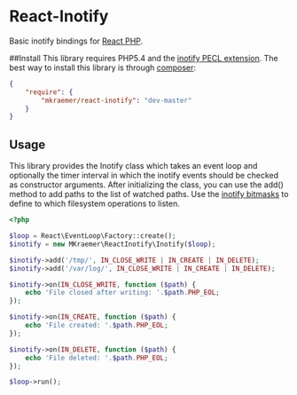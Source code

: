 # React-Inotify

Basic inotify bindings for [React PHP](https://github.com/reactphp).

##Install
This library requires PHP5.4 and the [inotify PECL extension](http://pecl.php.net/package/inotify).
The best way to install this library is through [composer](http://getcomposer.org):

```JSON
{
    "require": {
        "mkraemer/react-inotify": "dev-master"
    }
}
```
## Usage

This library provides the Inotify class which takes an event loop and optionally the timer interval in which the inotify events should be checked as constructor arguments.
After initializing the class, you can use the add() method to add paths to the list of watched paths. Use the [inotify bitmasks](http://www.php.net/manual/en/inotify.constants.php) to define to which filesystem operations to listen.

```php
<?php

$loop = React\EventLoop\Factory::create();
$inotify = new MKraemer\ReactInotify\Inotify($loop);

$inotify->add('/tmp/', IN_CLOSE_WRITE | IN_CREATE | IN_DELETE);
$inotify->add('/var/log/', IN_CLOSE_WRITE | IN_CREATE | IN_DELETE);

$inotify->on(IN_CLOSE_WRITE, function ($path) {
    echo 'File closed after writing: '.$path.PHP_EOL;
});

$inotify->on(IN_CREATE, function ($path) {
    echo 'File created: '.$path.PHP_EOL;
});

$inotify->on(IN_DELETE, function ($path) {
    echo 'File deleted: '.$path.PHP_EOL;
});

$loop->run();

```
